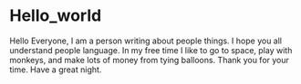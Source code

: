 # Hello_world

Hello Everyone, 
I am a person writing about people things. I hope you all understand people language. 
In my free time I like to go to space, play with monkeys, and make lots of money from tying balloons. 
Thank you for your time. 
Have a great night. 
